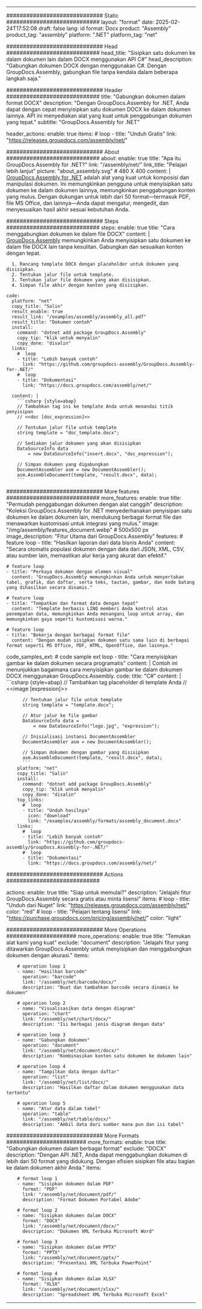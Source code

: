 



---
############################# Static ############################
layout: "format"
date:  2025-02-24T17:52:08
draft: false
lang: id
format: Docx
product: "Assembly"
product_tag: "assembly"
platform: ".NET"
platform_tag: "net"

############################# Head ############################
head_title: "Sisipkan satu dokumen ke dalam dokumen lain dalam DOCX menggunakan API C#"
head_description: "Gabungkan dokumen DOCX dengan menggunakan C#. Dengan GroupDocs.Assembly, gabungkan file tanpa kendala dalam beberapa langkah saja."

############################# Header ############################
title: "Gabungkan dokumen dalam format DOCX" 
description: "Dengan GroupDocs.Assembly for .NET, Anda dapat dengan cepat menyisipkan satu dokumen DOCX ke dalam dokumen lainnya. API ini menyediakan alat yang kuat untuk penggabungan dokumen yang tepat."
subtitle: "GroupDocs.Assembly for .NET" 

header_actions:
  enable: true
  items:
    #  loop
    - title: "Unduh Gratis"
      link: "https://releases.groupdocs.com/assembly/net/"
      
############################# About ############################
about:
    enable: true
    title: "Apa itu GroupDocs.Assembly for .NET?"
    link: "/assembly/net/"
    link_title: "Pelajari lebih lanjut"
    picture: "about_assembly.svg" # 480 X 400
    content: |
       [GroupDocs.Assembly for .NET](/assembly/net/) adalah alat yang kuat untuk komposisi dan manipulasi dokumen. Ini memungkinkan pengguna untuk menyisipkan satu dokumen ke dalam dokumen lainnya, memungkinkan penggabungan konten yang mulus. Dengan dukungan untuk lebih dari 50 format—termasuk PDF, file MS Office, dan lainnya—Anda dapat mengatur, mengedit, dan menyesuaikan hasil akhir sesuai kebutuhan Anda.

############################# Steps ############################
steps:
    enable: true
    title: "Cara menggabungkan dokumen ke dalam file DOCX"
    content: |
      [GroupDocs.Assembly](/assembly/net/) memungkinkan Anda menyisipkan satu dokumen ke dalam file DOCX lain tanpa kesulitan. Gabungkan dan sesuaikan konten dengan tepat.
      
      1. Rancang template DOCX dengan placeholder untuk dokumen yang disisipkan.
      2. Tentukan jalur file untuk template.
      3. Tentukan jalur file dokumen yang akan disisipkan.
      4. Simpan file akhir dengan konten yang disisipkan.
   
    code:
      platform: "net"
      copy_title: "Salin"
      result_enable: true
      result_link: "/examples/assembly/assembly_all.pdf"
      result_title: "Dokumen contoh"
      install:
        command: "dotnet add package GroupDocs.Assembly"
        copy_tip: "klik untuk menyalin"
        copy_done: "disalin"
      links:
        #  loop
        - title: "Lebih banyak contoh"
          link: "https://github.com/groupdocs-assembly/GroupDocs.Assembly-for-.NET/"
        #  loop
        - title: "Dokumentasi"
          link: "https://docs.groupdocs.com/assembly/net/"
          
      content: |
        ```csharp {style=abap}
        // Tambahkan tag ini ke template Anda untuk menandai titik penyisipan
        // <<doc [doc_expression]>>

        // Tentukan jalur file untuk template
        string template = "doc_template.docx";

        // Sediakan jalur dokumen yang akan disisipkan
        DataSourceInfo data 
            = new DataSourceInfo("insert.docx", "doc_expression");

        // Simpan dokumen yang digabungkan
        DocumentAssembler asm = new DocumentAssembler();
        asm.AssembleDocument(template, "result.docx", data);
        ```            

############################# More features ############################
more_features:
  enable: true
  title: "Permudah penggabungan dokumen dengan alat canggih"
  description: "Koleksi GroupDocs.Assembly for .NET menyederhanakan penyisipan satu dokumen ke dalam dokumen lain, mendukung berbagai format file dan menawarkan kustomisasi untuk integrasi yang mulus."
  image: "/img/assembly/features_document.webp" # 500x500 px
  image_description: "Fitur Utama dari GroupDocs.Assembly"
  features:
    # feature loop
    - title: "Hasilkan laporan dari data bisnis Anda"
      content: "Secara otomatis populasi dokumen dengan data dari JSON, XML, CSV, atau sumber lain, memastikan alur kerja yang akurat dan efektif."

    # feature loop
    - title: "Perkaya dokumen dengan elemen visual"
      content: "GroupDocs.Assembly memungkinkan Anda untuk menyertakan tabel, grafik, dan daftar, serta teks, tautan, gambar, dan kode batang yang dihasilkan secara dinamis."

    # feature loop
    - title: "Tempatkan dan format data dengan tepat"
      content: "Template berbasis LINQ memberi Anda kontrol atas penempatan data, memungkinkan Anda menangani loop untuk array, dan memungkinkan gaya seperti kustomisasi warna."

    # feature loop
    - title: "Bekerja dengan berbagai format file"
      content: "Dengan mudah sisipkan dokumen satu sama lain di berbagai format seperti MS Office, PDF, HTML, OpenOffice, dan lainnya."
      
  code_samples_ext:
    # code sample ext loop
    - title: "Cara menyisipkan gambar ke dalam dokumen secara programatis"
      content: |
        Contoh ini menunjukkan bagaimana cara menyisipkan gambar ke dalam dokumen DOCX menggunakan GroupDocs.Assembly.
      code:
        title: "C#"
        content: |
          ```csharp {style=abap}
          // Tambahkan tag placeholder di template Anda
          // <<image [expression]>>

          // Tentukan jalur file untuk template
          string template = "template.docx";

          // Atur jalur ke file gambar
          DataSourceInfo data =
              = new DataSourceInfo("logo.jpg", "expression");

          // Inisialisasi instansi DocumentAssembler
          DocumentAssembler asm = new DocumentAssembler();

          // Simpan dokumen dengan gambar yang disisipkan
          asm.AssembleDocument(template, "result.docx", data);
          ```
        platform: "net"
        copy_title: "Salin"
        install:
          command: "dotnet add package GroupDocs.Assembly"
          copy_tip: "klik untuk menyalin"
          copy_done: "disalin"
        top_links:
          #  loop
          - title: "Unduh hasilnya"
            icon: "download"
            link: "/examples/assembly/formats/assembly_document.docx"
        links:
          #  loop
          - title: "Lebih banyak contoh"
            link: "https://github.com/groupdocs-assembly/GroupDocs.Assembly-for-.NET/"
          #  loop
          - title: "Dokumentasi"
            link: "https://docs.groupdocs.com/assembly/net/"
            

            


############################# Actions ############################

actions:
  enable: true
  title: "Siap untuk memulai?"
  description: "Jelajahi fitur GroupDocs.Assembly secara gratis atau minta lisensi"
  items:
    #  loop
    - title: "Unduh dari Nuget"
      link: "https://releases.groupdocs.com/assembly/net/"
      color: "red"
        #  loop
    - title: "Pelajari tentang lisensi"
      link: "https://purchase.groupdocs.com/pricing/assembly/net/"
      color: "light"


############################# More Operations #####################
more_operations:
    enable: true
    title: "Temukan alat kami yang kuat"
    exclude: "document"
    description: "Jelajahi fitur yang ditawarkan GroupDocs.Assembly untuk menyisipkan dan menggabungkan dokumen dengan akurasi."
    items: 
          
        # operation loop 1
        - name: "Hasilkan barcode"
          operation: "barcode"
          link: "/assembly/net/barcode/docx/"
          description: "Buat dan tambahkan barcode secara dinamis ke dokumen"

        # operation loop 2
        - name: "Visualisasikan data dengan diagram"
          operation: "chart"
          link: "/assembly/net/chart/docx/"
          description: "Isi berbagai jenis diagram dengan data"

        # operation loop 3
        - name: "Gabungkan dokumen"
          operation: "document"
          link: "/assembly/net/document/docx/"
          description: "Kombinasikan konten satu dokumen ke dokumen lain"

        # operation loop 4
        - name: "Tampilkan data dengan daftar"
          operation: "list"
          link: "/assembly/net/list/docx/"
          description: "Hasilkan daftar dalam dokumen menggunakan data tertentu"

        # operation loop 5
        - name: "Atur data dalam tabel"
          operation: "table"
          link: "/assembly/net/table/docx/"
          description: "Ambil data dari sumber mana pun dan isi tabel"
         
          
############################# More Formats ########################
more_formats:
    enable: true
    title: "Gabungkan dokumen dalam berbagai format"
    exclude: "DOCX"
    description: "Dengan API .NET, Anda dapat menggabungkan dokumen di lebih dari 50 format yang didukung. Dengan efisien sisipkan file atau bagian ke dalam dokumen akhir Anda."
    items: 
          
        # format loop 1
        - name: "Sisipkan dokumen dalam PDF"
          format: "PDF"
          link: "/assembly/net/document/pdf/"
          description: "Format Dokumen Portabel Adobe"
          
        # format loop 2
        - name: "Sisipkan dokumen dalam DOCX"
          format: "DOCX"
          link: "/assembly/net/document/docx/"
          description: "Dokumen XML Terbuka Microsoft Word"
          
        # format loop 3
        - name: "Sisipkan dokumen dalam PPTX"
          format: "PPTX"
          link: "/assembly/net/document/pptx/"
          description: "Presentasi XML Terbuka PowerPoint"
          
        # format loop 4
        - name: "Sisipkan dokumen dalam XLSX"
          format: "XLSX"
          link: "/assembly/net/document/xlsx/"
          description: "Spreadsheet XML Terbuka Microsoft Excel"


          

---